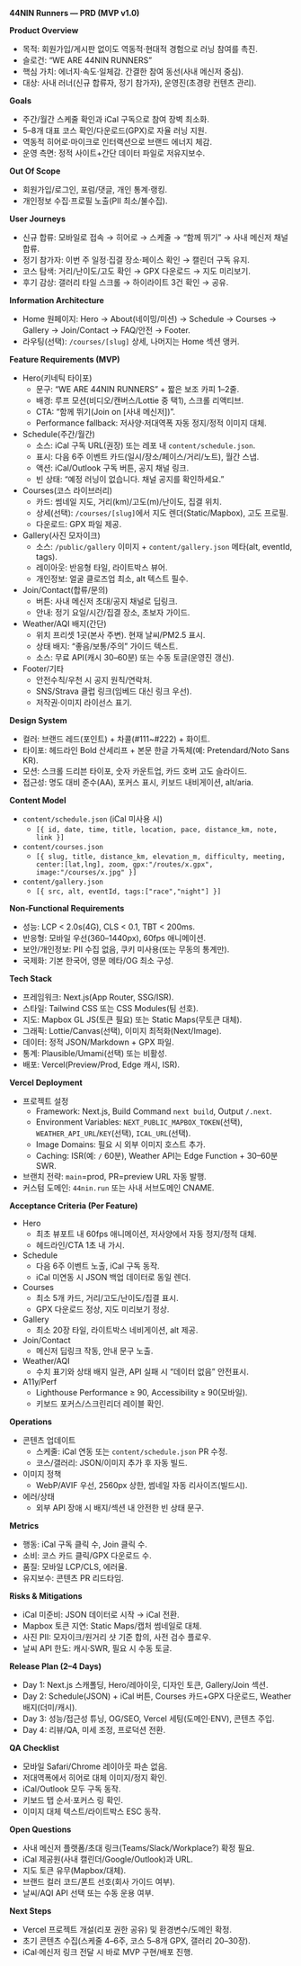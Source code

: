 **44NIN Runners — PRD (MVP v1.0)**

**Product Overview**
- 목적: 회원가입/게시판 없이도 역동적·현대적 경험으로 러닝 참여를 촉진.
- 슬로건: “WE ARE 44NIN RUNNERS”
- 핵심 가치: 에너지·속도·일체감. 간결한 참여 동선(사내 메신저 중심).
- 대상: 사내 러너(신규 합류자, 정기 참가자), 운영진(초경량 컨텐츠 관리).

**Goals**
- 주간/월간 스케줄 확인과 iCal 구독으로 참여 장벽 최소화.
- 5–8개 대표 코스 확인/다운로드(GPX)로 자율 러닝 지원.
- 역동적 히어로·마이크로 인터랙션으로 브랜드 에너지 체감.
- 운영 측면: 정적 사이트+간단 데이터 파일로 저유지보수.

**Out Of Scope**
- 회원가입/로그인, 포럼/댓글, 개인 통계·랭킹.
- 개인정보 수집·프로필 노출(PII 최소/불수집).

**User Journeys**
- 신규 합류: 모바일로 접속 → 히어로 → 스케줄 → “함께 뛰기” → 사내 메신저 채널 합류.
- 정기 참가자: 이번 주 일정·집결 장소·페이스 확인 → 캘린더 구독 유지.
- 코스 탐색: 거리/난이도/고도 확인 → GPX 다운로드 → 지도 미리보기.
- 후기 감상: 갤러리 타일 스크롤 → 하이라이트 3건 확인 → 공유.

**Information Architecture**
- Home 원페이지: Hero → About(네이밍/미션) → Schedule → Courses → Gallery → Join/Contact → FAQ/안전 → Footer.
- 라우팅(선택): `/courses/[slug]` 상세, 나머지는 Home 섹션 앵커.

**Feature Requirements (MVP)**
- Hero(키네틱 타이포)
  - 문구: “WE ARE 44NIN RUNNERS” + 짧은 보조 카피 1–2줄.
  - 배경: 루프 모션(비디오/캔버스/Lottie 중 택1), 스크롤 리액티브.
  - CTA: “함께 뛰기(Join on [사내 메신저])”.
  - Performance fallback: 저사양·저대역폭 자동 정지/정적 이미지 대체.
- Schedule(주간/월간)
  - 소스: iCal 구독 URL(권장) 또는 레포 내 `content/schedule.json`.
  - 표시: 다음 6주 이벤트 카드(일시/장소/페이스/거리/노트), 월간 스냅.
  - 액션: iCal/Outlook 구독 버튼, 공지 채널 링크.
  - 빈 상태: “예정 러닝이 없습니다. 채널 공지를 확인하세요.”
- Courses(코스 라이브러리)
  - 카드: 썸네일 지도, 거리(km)/고도(m)/난이도, 집결 위치.
  - 상세(선택): `/courses/[slug]`에서 지도 렌더(Static/Mapbox), 고도 프로필.
  - 다운로드: GPX 파일 제공.
- Gallery(사진 모자이크)
  - 소스: `/public/gallery` 이미지 + `content/gallery.json` 메타(alt, eventId, tags).
  - 레이아웃: 반응형 타일, 라이트박스 뷰어.
  - 개인정보: 얼굴 클로즈업 최소, alt 텍스트 필수.
- Join/Contact(합류/문의)
  - 버튼: 사내 메신저 초대/공지 채널로 딥링크.
  - 안내: 정기 요일/시간/집결 장소, 초보자 가이드.
- Weather/AQI 배지(간단)
  - 위치 프리셋 1곳(본사 주변). 현재 날씨/PM2.5 표시.
  - 상태 배지: “좋음/보통/주의” 가이드 텍스트.
  - 소스: 무료 API(캐시 30–60분) 또는 수동 토글(운영진 갱신).
- Footer/기타
  - 안전수칙/우천 시 공지 원칙/연락처.
  - SNS/Strava 클럽 링크(임베드 대신 링크 우선).
  - 저작권·이미지 라이선스 표기.

**Design System**
- 컬러: 브랜드 레드(포인트) + 차콜(#111~#222) + 화이트.
- 타이포: 헤드라인 Bold 산세리프 + 본문 한글 가독체(예: Pretendard/Noto Sans KR).
- 모션: 스크롤 드리븐 타이포, 숫자 카운트업, 카드 호버 고도 슬라이드.
- 접근성: 명도 대비 준수(AA), 포커스 표시, 키보드 내비게이션, alt/aria.

**Content Model**
- `content/schedule.json` (iCal 미사용 시)
  - `[{ id, date, time, title, location, pace, distance_km, note, link }]`
- `content/courses.json`
  - `[{ slug, title, distance_km, elevation_m, difficulty, meeting, center:[lat,lng], zoom, gpx:"/routes/x.gpx", image:"/courses/x.jpg" }]`
- `content/gallery.json`
  - `[{ src, alt, eventId, tags:["race","night"] }]`

**Non‑Functional Requirements**
- 성능: LCP < 2.0s(4G), CLS < 0.1, TBT < 200ms.
- 반응형: 모바일 우선(360–1440px), 60fps 애니메이션.
- 보안/개인정보: PII 수집 없음, 쿠키 미사용(또는 무동의 통계만).
- 국제화: 기본 한국어, 영문 메타/OG 최소 구성.

**Tech Stack**
- 프레임워크: Next.js(App Router, SSG/ISR).
- 스타일: Tailwind CSS 또는 CSS Modules(팀 선호).
- 지도: Mapbox GL JS(토큰 필요) 또는 Static Maps(무토큰 대체).
- 그래픽: Lottie/Canvas(선택), 이미지 최적화(Next/Image).
- 데이터: 정적 JSON/Markdown + GPX 파일.
- 통계: Plausible/Umami(선택) 또는 비활성.
- 배포: Vercel(Preview/Prod, Edge 캐시, ISR).

**Vercel Deployment**
- 프로젝트 설정
  - Framework: Next.js, Build Command `next build`, Output `/.next`.
  - Environment Variables: `NEXT_PUBLIC_MAPBOX_TOKEN`(선택), `WEATHER_API_URL`/`KEY`(선택), `ICAL_URL`(선택).
  - Image Domains: 필요 시 외부 이미지 호스트 추가.
  - Caching: ISR(예: `/` 60분), Weather API는 Edge Function + 30–60분 SWR.
- 브랜치 전략: `main`=prod, PR=preview URL 자동 발행.
- 커스텀 도메인: `44nin.run` 또는 사내 서브도메인 CNAME.

**Acceptance Criteria (Per Feature)**
- Hero
  - 최초 뷰포트 내 60fps 애니메이션, 저사양에서 자동 정지/정적 대체.
  - 헤드라인/CTA 1초 내 가시.
- Schedule
  - 다음 6주 이벤트 노출, iCal 구독 동작.
  - iCal 미연동 시 JSON 백업 데이터로 동일 렌더.
- Courses
  - 최소 5개 카드, 거리/고도/난이도/집결 표시.
  - GPX 다운로드 정상, 지도 미리보기 정상.
- Gallery
  - 최소 20장 타일, 라이트박스 네비게이션, alt 제공.
- Join/Contact
  - 메신저 딥링크 작동, 안내 문구 노출.
- Weather/AQI
  - 수치 표기와 상태 배지 일관, API 실패 시 “데이터 없음” 안전표시.
- A11y/Perf
  - Lighthouse Performance ≥ 90, Accessibility ≥ 90(모바일).
  - 키보드 포커스/스크린리더 레이블 확인.

**Operations**
- 콘텐츠 업데이트
  - 스케줄: iCal 연동 또는 `content/schedule.json` PR 수정.
  - 코스/갤러리: JSON/이미지 추가 후 자동 빌드.
- 이미지 정책
  - WebP/AVIF 우선, 2560px 상한, 썸네일 자동 리사이즈(빌드시).
- 에러/상태
  - 외부 API 장애 시 배지/섹션 내 안전한 빈 상태 문구.

**Metrics**
- 행동: iCal 구독 클릭 수, Join 클릭 수.
- 소비: 코스 카드 클릭/GPX 다운로드 수.
- 품질: 모바일 LCP/CLS, 에러율.
- 유지보수: 콘텐츠 PR 리드타임.

**Risks & Mitigations**
- iCal 미준비: JSON 데이터로 시작 → iCal 전환.
- Mapbox 토큰 지연: Static Maps/캡처 썸네일로 대체.
- 사진 PII: 모자이크/원거리 샷 기준 합의, 사전 검수 플로우.
- 날씨 API 한도: 캐시·SWR, 필요 시 수동 토글.

**Release Plan (2–4 Days)**
- Day 1: Next.js 스캐폴딩, Hero/레아이웃, 디자인 토큰, Gallery/Join 섹션.
- Day 2: Schedule(JSON) + iCal 버튼, Courses 카드+GPX 다운로드, Weather 배지(더미/캐시).
- Day 3: 성능/접근성 튜닝, OG/SEO, Vercel 세팅(도메인·ENV), 콘텐츠 주입.
- Day 4: 리뷰/QA, 미세 조정, 프로덕션 전환.

**QA Checklist**
- 모바일 Safari/Chrome 레이아웃 파손 없음.
- 저대역폭에서 히어로 대체 이미지/정지 확인.
- iCal/Outlook 모두 구독 동작.
- 키보드 탭 순서·포커스 링 확인.
- 이미지 대체 텍스트/라이트박스 ESC 동작.

**Open Questions**
- 사내 메신저 플랫폼/초대 링크(Teams/Slack/Workplace?) 확정 필요.
- iCal 제공원(사내 캘린더/Google/Outlook)과 URL.
- 지도 토큰 유무(Mapbox/대체).
- 브랜드 컬러 코드/폰트 선호(회사 가이드 여부).
- 날씨/AQI API 선택 또는 수동 운용 여부.

**Next Steps**
- Vercel 프로젝트 개설(리포 권한 공유) 및 환경변수/도메인 확정.
- 초기 콘텐츠 수집(스케줄 4–6주, 코스 5–8개 GPX, 갤러리 20–30장).
- iCal·메신저 링크 전달 시 바로 MVP 구현/배포 진행.

